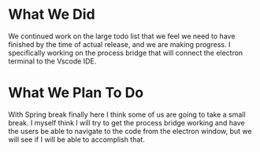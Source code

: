 # What We Did

We continued work on the large todo list that we feel we need to have finished by the time of actual release, and we are making progress. I specifically working on the process bridge that will connect the electron terminal to the Vscode IDE. 

# What We Plan To Do

With Spring break finally here I think some of us are going to take a small break. I myself think I will try to get the process bridge working and have the users be able to navigate to the code from the electron window, but we will see if I will be able to accomplish that.